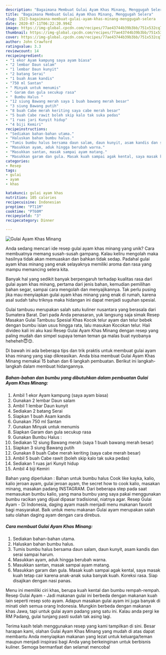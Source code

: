 ```yaml
---
description: "Bagaimana Membuat Gulai Ayam Khas Minang, Menggugah Selera"
title: "Bagaimana Membuat Gulai Ayam Khas Minang, Menggugah Selera"
slug: 1523-bagaimana-membuat-gulai-ayam-khas-minang-menggugah-selera
date: 2020-07-11T06:22:20.994Z
image: https://img-global.cpcdn.com/recipes/77ae43744b39b3bb/751x532cq70/gulai-ayam-khas-minang-foto-resep-utama.jpg
thumbnail: https://img-global.cpcdn.com/recipes/77ae43744b39b3bb/751x532cq70/gulai-ayam-khas-minang-foto-resep-utama.jpg
cover: https://img-global.cpcdn.com/recipes/77ae43744b39b3bb/751x532cq70/gulai-ayam-khas-minang-foto-resep-utama.jpg
author: John Crawford
ratingvalue: 3.3
reviewcount: 14
recipeingredient:
- "1 ekor Ayam kampung saya ayam biasa"
- "2 lembar Daun salam"
- "1 lembar Daun kunyit"
- "2 batang Serai"
- "1 buah Asam kandis"
- "750 ml Santan"
- " Minyak untuk menumis"
- " Garam dan gula secukup rasa"
- " Bumbu Halus "
- "12 siung Bawang merah saya 1 buah bawang merah besar"
- "3 siung Bawang putih"
- "8 buah Cabe merah keriting saya cabe merah besar"
- "5 buah Cabe rawit boleh skip kalo tak suka pedas"
- "1 ruas jari Kunyit hidup"
- "4 biji Kemiri"
recipeinstructions:
- "Sediakan bahan-bahan utama."
- "Haluskan bahan bumbu halus."
- "Tumis bumbu halus bersama daun salam, daun kunyit, asam kandis dan serai sampai harum."
- "Masukkan ayam, aduk hingga berubah warna."
- "Masukkan santan, masak sampai ayam matang."
- "Masukkan garam dan gula. Masak kuah sampai agak kental, saya masak kuah tetap cair karena anak-anak suka banyak kuah. Koreksi rasa. Siap disajikan dengan nasi panas."
categories:
- Resep
tags:
- gulai
- ayam
- khas

katakunci: gulai ayam khas 
nutrition: 105 calories
recipecuisine: Indonesian
preptime: "PT11M"
cooktime: "PT60M"
recipeyield: "3"
recipecategory: Dinner

---
```



![Gulai Ayam Khas Minang](https://img-global.cpcdn.com/recipes/77ae43744b39b3bb/751x532cq70/gulai-ayam-khas-minang-foto-resep-utama.jpg)

Anda sedang mencari ide resep gulai ayam khas minang yang unik? Cara membuatnya memang susah-susah gampang. Kalau keliru mengolah maka hasilnya tidak akan memuaskan dan bahkan tidak sedap. Padahal gulai ayam khas minang yang enak selayaknya memiliki aroma dan rasa yang mampu memancing selera kita.

Banyak hal yang sedikit banyak berpengaruh terhadap kualitas rasa dari gulai ayam khas minang, pertama dari jenis bahan, kemudian pemilihan bahan segar, sampai cara mengolah dan menyajikannya. Tak perlu pusing jika mau menyiapkan gulai ayam khas minang yang enak di rumah, karena asal sudah tahu triknya maka hidangan ini dapat menjadi suguhan spesial.

Gulai tambusu merupakan salah satu kuliner nusantara yang berasala dari Sumatera Barat. Dari pada Anda penasaran, yuk langsung saja simak Resep Masakan Gulai Tambusu Spesial Khas Kocok telur ayam dan telur bebek dengan bumbu isian usus hingga rata, lalu masukan Kocokan telur. Haii divideo kali ini aku kasi Resep Gulai Ayam Khas Minang dengan resep yang paling mudah dan simpel supaya teman teman ga malas buat nyobanya heheheh😇😊.


Di bawah ini ada beberapa tips dan trik praktis untuk membuat gulai ayam khas minang yang siap dikreasikan. Anda bisa membuat Gulai Ayam Khas Minang memakai 15 bahan dan 6 langkah pembuatan. Berikut ini langkah-langkah dalam membuat hidangannya.

<!--inarticleads1-->

##### Bahan-bahan dan bumbu yang dibutuhkan dalam pembuatan Gulai Ayam Khas Minang:

1. Ambil 1 ekor Ayam kampung (saya ayam biasa)
1. Gunakan 2 lembar Daun salam
1. Ambil 1 lembar Daun kunyit
1. Sediakan 2 batang Serai
1. Siapkan 1 buah Asam kandis
1. Gunakan 750 ml Santan
1. Gunakan  Minyak untuk menumis
1. Siapkan  Garam dan gula secukup rasa
1. Gunakan  Bumbu Halus :
1. Sediakan 12 siung Bawang merah (saya 1 buah bawang merah besar)
1. Siapkan 3 siung Bawang putih
1. Gunakan 8 buah Cabe merah keriting (saya cabe merah besar)
1. Ambil 5 buah Cabe rawit (boleh skip kalo tak suka pedas)
1. Sediakan 1 ruas jari Kunyit hidup
1. Ambil 4 biji Kemiri


Bahan yang diperlukan : Bahan untuk bumbu halus  Cook like kayka, kalio, kalio jeroan ayam, gulai jeroan ayam, the secret how to cook kalio, masakan minang, masakan padang INSTAGRAM. Dari beberapa step pada saat memasukan bumbu kalio, yang mana bumbu yang saya pakai menggunakan bumbu racikan yang dijual dipasar tradisional, niatnya agar. Resep Gulai Ayam - Di Indonesia, daging ayam masih menjadi menu makanan favorit bagi masyarakat. Baik untuk menu makanan Gulai ayam merupakan salah satu olahan daging ayam dengan cara direbus. 

<!--inarticleads2-->

##### Cara membuat Gulai Ayam Khas Minang:

1. Sediakan bahan-bahan utama.
1. Haluskan bahan bumbu halus.
1. Tumis bumbu halus bersama daun salam, daun kunyit, asam kandis dan serai sampai harum.
1. Masukkan ayam, aduk hingga berubah warna.
1. Masukkan santan, masak sampai ayam matang.
1. Masukkan garam dan gula. Masak kuah sampai agak kental, saya masak kuah tetap cair karena anak-anak suka banyak kuah. Koreksi rasa. Siap disajikan dengan nasi panas.


Menu ini memiliki ciri khas, berupa kuah kental dan bumbu rempah-rempah. Resep Gulai Ayam - Jadi makanan gulai ini berbeda dengan makanan kuah lain seperti resep soto ayam. Adapun masakan gulai ayam ini juga banyak di minati oleh semua orang Indonesia. Mungkin berbeda dengan makanan khas Jawa, tapi untuk gulai ayam padang yang satu ini. Kalau anda pergi ke RM Padang, gulai tunjang pasti sudah tak asing lagi. 

Terima kasih telah menggunakan resep yang kami tampilkan di sini. Besar harapan kami, olahan Gulai Ayam Khas Minang yang mudah di atas dapat membantu Anda menyiapkan makanan yang lezat untuk keluarga/teman maupun menjadi inspirasi bagi Anda yang berkeinginan untuk berbisnis kuliner. Semoga bermanfaat dan selamat mencoba!
